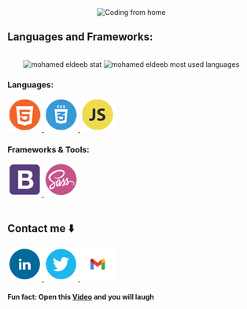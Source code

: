 <div align="center">
  <img src="https://media.giphy.com/media/qgQUggAC3Pfv687qPC/giphy.gif" alt="Coding from home" height="250">
</div>

## Languages and Frameworks:
<br>
<div align="center" width="100%">
<img src="https://github-readme-stats.vercel.app/api?username=eng-mohamed-eldeeb&theme=tokyonight" alt="mohamed eldeeb stat" height="155" />
<img src="https://github-readme-stats.vercel.app/api/top-langs/?username=eng-mohamed-eldeeb&theme=tokyonight&layout=compact" alt="mohamed eldeeb most used languages" height="155"/>
</div>

### Languages:
<div>
  <a href="https://www.w3.org/html/" target="_blank" rel="noreferrer">
    <img src="./photos/HTML5.png" alt="HTML5"/>
  </a>
  <a href="https://www.w3schools.com/css/" target="_blank" rel="noreferrer">
    <img src="./photos/CSS3.png" alt="CSS3"/>
  </a>
  <a href="https://developer.mozilla.org/en-US/docs/Web/JavaScript" target="_blank" rel="noreferrer">
    <img src="./photos/JS.png" alt="JavaScript"/>
  </a>
</div>

### Frameworks & Tools:
<div>
  <a href="https://getbootstrap.com" target="_blank" rel="noreferrer">
    <img src="./photos/Bootstarb.png" alt="Bootstrap"/>
  </a>
  <a href="https://sass-lang.com" target="_blank" rel="noreferrer">
    <img src="./photos/SASS.png" alt="SASS"/>
  </a>
</div>  
<br>

## Contact me ⬇️
<div>
  <a href="https://www.linkedin.com/in/eng-mohamed-eldeeb/" target="_blank" rel="noreferrer">
    <img src="./photos/Linked-in.png" alt="Linked in"/>
  </a>
  <a href="https://twitter.com/eldeeb_3o" target="_blank" rel="noreferrer">
    <img src="./photos/Twitter.png" alt="Twitter"/>
  </a>
  <a href="mailto:agnabiideleeeb@gmail.com" target="_blank" rel="noreferrer">
    <img src="./photos/Gmail.png" alt="Gmail"/>
  </a>
</div>

#### Fun fact: Open this [Video](https://www.youtube.com/watch?v=dQw4w9WgXcQ) and you will laugh 

